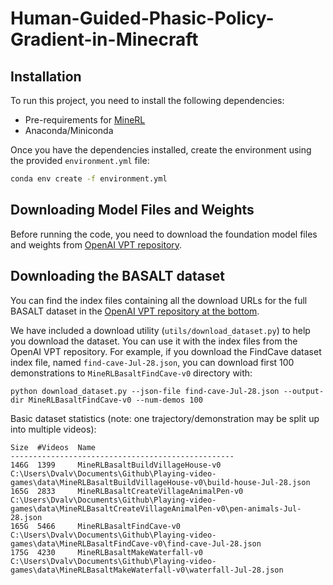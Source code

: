 # Human-Guided-Phasic-Policy-Gradient-in-Minecraft

## Installation

To run this project, you need to install the following dependencies:

- Pre-requirements for [MineRL](https://minerl.readthedocs.io/en/v1.0.0/tutorials/index.html)
- Anaconda/Miniconda

Once you have the dependencies installed, create the environment using the provided `environment.yml` file:

```bash
conda env create -f environment.yml
```

## Downloading Model Files and Weights
Before running the code, you need to download the foundation model files and weights from [OpenAI VPT repository](https://github.com/openai/Video-Pre-Training).

## Downloading the BASALT dataset

You can find the index files containing all the download URLs for the full BASALT dataset in the [OpenAI VPT repository at the bottom](https://github.com/openai/Video-Pre-Training#basalt-2022-dataset).

We have included a download utility (`utils/download_dataset.py`) to help you download the dataset. You can use it with the index files from the OpenAI VPT repository. For example, if you download the FindCave dataset index file, named `find-cave-Jul-28.json`, you can download first 100 demonstrations to `MineRLBasaltFindCave-v0` directory with:

```
python download_dataset.py --json-file find-cave-Jul-28.json --output-dir MineRLBasaltFindCave-v0 --num-demos 100
```

Basic dataset statistics (note: one trajectory/demonstration may be split up into multiple videos):

```
Size  #Videos  Name
--------------------------------------------------
146G  1399     MineRLBasaltBuildVillageHouse-v0 C:\Users\Dvalv\Documents\Github\Playing-video-games\data\MineRLBasaltBuildVillageHouse-v0\build-house-Jul-28.json
165G  2833     MineRLBasaltCreateVillageAnimalPen-v0 C:\Users\Dvalv\Documents\Github\Playing-video-games\data\MineRLBasaltCreateVillageAnimalPen-v0\pen-animals-Jul-28.json
165G  5466     MineRLBasaltFindCave-v0
C:\Users\Dvalv\Documents\Github\Playing-video-games\data\MineRLBasaltFindCave-v0\find-cave-Jul-28.json
175G  4230     MineRLBasaltMakeWaterfall-v0
C:\Users\Dvalv\Documents\Github\Playing-video-games\data\MineRLBasaltMakeWaterfall-v0\waterfall-Jul-28.json
```

